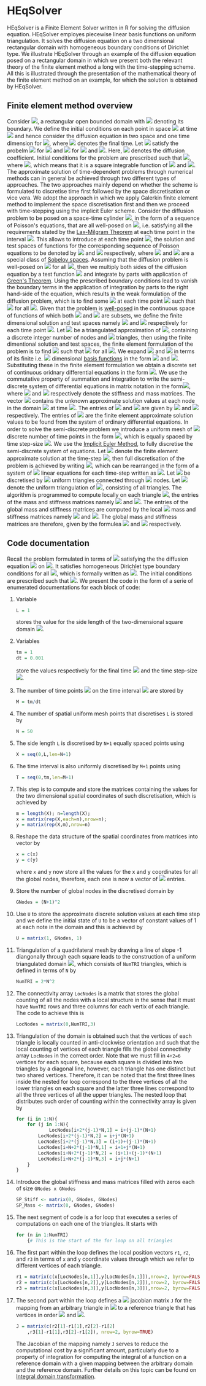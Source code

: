 # HEqSolver
HEqSolver is a Finite Element Solver written in R for solving the diffusion equation. HEqSolver employes piecewise linear basis functions on uniform triangulation. It solves the diffusion equation on a two dimensional rectangular domain with homogeneous boundary conditions of Dirichlet type. We illustrate HEqSolver through an example of the diffusion equation posed on a rectangular domain in which we present both the relevant theory of the finite element method a long with the time-stepping scheme. All this is illustrated through the presentation of the mathematical theory of the finite element method on an example, for which the solution is obtained by HEqSolver. 
## Finite element method overview
Consider <img src="https://latex.codecogs.com/svg.latex?\Large&space;\Omega=(0\,\,\,1)\times(0\,\,\,1)\subset\mathbb{R}^2"/>, a rectangular open bounded domain with <img src="https://latex.codecogs.com/svg.latex?\Large&space;\partial\Omega\subset\mathbb{R}^2"/> denoting its boundary. We define the initial conditions on each point in space <img src="https://latex.codecogs.com/svg.latex?\Large&space;(x,y)\in\Omega"/> at time <img src="https://latex.codecogs.com/svg.latex?\Large&space;t=0"/> and hence consider the diffusion equation in two space and one time dimension for <img src="https://latex.codecogs.com/svg.latex?\Large&space;0<t\leq\,T_{max}"/>, where <img src="https://latex.codecogs.com/svg.latex?\Large&space;T_{max}"/> denotes the final time.  Let <img src="https://latex.codecogs.com/svg.latex?\Large&space;u(x,y,t)"/> satisfy the probelm <img src="https://latex.codecogs.com/svg.latex?\Large&space;\frac{\partial\,u}{\partial\,t}=D\Delta\,u(x,y)"/> for <img src="https://latex.codecogs.com/svg.latex?\Large&space;\!(x,y)\in\Omega,\,\,\,t\in(0\,\,\,T_{max}\]"/> and <img src="https://latex.codecogs.com/svg.latex?\Large&space;u(x,y,t)=0"/> for <img src="https://latex.codecogs.com/svg.latex?\Large&space;\quad(x,y)\in\partial\Omega"/> and <img src="https://latex.codecogs.com/svg.latex?\Large&space;t>0"/>. Here, <img src="https://latex.codecogs.com/svg.latex?\Large&space;D>0"/> denotes the diffusion coefficient. Initial conditions for the problem are prescribed such that <img src="https://latex.codecogs.com/svg.latex?\Large&space;u(x,y,0)=u_0(x,y)"/>, where <img src="https://latex.codecogs.com/svg.latex?\Large&space;u_0(x,y)\in\mathbb{L}_2(\Omega)"/>, which means that it is a square integrable function of <img src="https://latex.codecogs.com/svg.latex?\Large&space;x"/> and <img src="https://latex.codecogs.com/svg.latex?\Large&space;y"/>. The approximate solution of time-dependent problems through numerical methods can in general be achieved through two different types of approaches. The two approaches mainly depend on whether the scheme is formulated to discretise time first followed by the space discretisation or vice vera. We adopt the approach in which we apply Galerkin finite element method to implement the space discretisation first and then we proceed with time-stepping using the implicit Euler scheme. Consider the diffusion problem to be posed on a space-time cylinder <img src="https://latex.codecogs.com/svg.latex?\Large&space;\Omega\times(0\,\,\,T_{max}\]"/>, in the form of a sequence of Poisson's equations, that are all well-posed on <img src="https://latex.codecogs.com/svg.latex?\Large&space;\Omega"/>, i.e. satisfying all the requirements stated by the [Lax-Milgram Theorem](http://mathworld.wolfram.com/Lax-MilgramTheorem.html) at each time point in the interval <img src="https://latex.codecogs.com/svg.latex?\Large&space;(0\,\,\,T_{max}\]"/>. 
This allows to introduce at each time point <img src="https://latex.codecogs.com/svg.latex?\Large&space;t"/>, the solution and test spaces of functions for the corresponding sequence of Poisson equations to be denoted by <img src="https://latex.codecogs.com/svg.latex?\Large&space;H^1_{\Omega}=\{w\in\,H^1:\|w(x,y)\|^2<\infty,\,\|\nabla\,w(x,y)\|^2<\infty\}"/> and <img src="https://latex.codecogs.com/svg.latex?\Large&space;H^1_{\Omega_0}=\{w\in\,H^1:\,w(x,y)=0,\;\,x,y\in\partial\Omega\}"/> respectively, where <img src="https://latex.codecogs.com/svg.latex?\Large&space;H^1_{\Omega}"/> and <img src="https://latex.codecogs.com/svg.latex?\Large&space;H^1_{\Omega_0}"/> are a special class of [Sobelov spaces](https://en.wikipedia.org/wiki/Hilbert_space). Assuming that the diffusion problem is well-posed on <img src="https://latex.codecogs.com/svg.latex?\Large&space;\Omega"/> for all <img src="https://latex.codecogs.com/svg.latex?\Large&space;0<t\leq\,T"/>, then we multiply both sides of the diffusion equation by a test function <img src="https://latex.codecogs.com/svg.latex?\Large&space;w(x,y)\in\,H^1_{\Omega_0}"/> and integrate by parts with application of [Green's Theorem](https://en.wikipedia.org/wiki/Green%27s_theorem). Using the prescribed boundary conditions lead to vanish the boundary terms in the application of integration by parts to the right hand-side of the equation, which results in the weak formulation of the diffusion problem, which is to find some <img src="https://latex.codecogs.com/svg.latex?\Large&space;u\in\,H^1_{\Omega}"/> at each time point <img src="https://latex.codecogs.com/svg.latex?\Large&space;t"/>  such that <img src="https://latex.codecogs.com/svg.latex?\Large&space;\int_{\Omega}\frac{\partial\,u}{\partial\,t}w\,dxdy=-D\int_{\Omega}\nabla\,u\,\cdot\nabla\,w\,dxdy"/> for all <img src="https://latex.codecogs.com/svg.latex?\Large&space;w\in\,H^1_{\Omega_0}"/>. Given that the problem is [well-posed](https://en.wikipedia.org/wiki/Well-posed_problem) in the continuous space of functions of which both <img src="https://latex.codecogs.com/svg.latex?\Large&space;H^1_{\Omega}"/> and <img src="https://latex.codecogs.com/svg.latex?\Large&space;H^1_{\Omega_0}"/> are subsets, we define the finite dimensional solution and test spaces namely <img src="https://latex.codecogs.com/svg.latex?\Large&space;V^h\subset\,H^1_{\Omega}"/> and <img src="https://latex.codecogs.com/svg.latex?\Large&space;V_0^h\subset\,H^1_{\Omega_0}"/> respectively for each time point <img src="https://latex.codecogs.com/svg.latex?\Large&space;t"/>. Let <img src="https://latex.codecogs.com/svg.latex?\Large&space;\Omega^h"/> be a triangulated approximation of <img src="https://latex.codecogs.com/svg.latex?\Large&space;\Omega"/>, containing a discrete integer number of nodes and <img src="https://latex.codecogs.com/svg.latex?\Large&space;K"/> triangles, then using the finite dimentional solution and test spaces, the finite element formulation of the problem is to find <img src="https://latex.codecogs.com/svg.latex?\Large&space;u^h\in\,V^h"/> such that <img src="https://latex.codecogs.com/svg.latex?\Large&space;\int_{\Omega^h}\frac{\partial\,u}{\partial\,t}w^h\,dxdy=-D\int_{\Omega^h}\nabla\,u\cdot\nabla\,w\,dxdy"/> for all <img src="https://latex.codecogs.com/svg.latex?\Large&space;\,w^h\in\,V_0^h"/>.  We expand <img src="https://latex.codecogs.com/svg.latex?\Large&space;u^h"/> and <img src="https://latex.codecogs.com/svg.latex?\Large&space;w^h"/> in terms of its finite i.e. <img src="https://latex.codecogs.com/svg.latex?\Large&space;N"/> dimensional [basis functions](https://en.wikipedia.org/wiki/Basis_function) in the form <img src="https://latex.codecogs.com/svg.latex?\Large&space;u^h=\sum_{i=1}^N\,U_i\phi_i"/> and <img src="https://latex.codecogs.com/svg.latex?\Large&space;w^h=\sum_{j=1}^N\,\phi_j"/>. Substituting these in the finite element formulation we obtain a discrete set of continuous oridnary differential equations in the form <img src="https://latex.codecogs.com/svg.latex?\Large&space;\frac{d}{dt}\Big(\int_{\Omega}\sum_{i=1}^NU_i(t)\phi_i\sum_{j=1}^N\phi_j\,dxdy\Big)=-D\int_{\Omega}\sum_{i=1}^NU_i(t)\nabla\,u\cdot\sum_{j=1}^N\nabla\,\phi_j\,dxdy"/>. We use the commutative property of summation and integration to write the semi-discrete system of differential equations in matrix notation in the form<img src="https://latex.codecogs.com/svg.latex?\Large&space;M\frac{dU}{dt}=-DSU(t)"/>, where <img src="https://latex.codecogs.com/svg.latex?\Large&space;S"/> and <img src="https://latex.codecogs.com/svg.latex?\Large&space;M"/> respectively denote the stiffness and mass matrices. The vector <img src="https://latex.codecogs.com/svg.latex?\Large&space;U"/> contains the unknown approximate solution values at each node in the domain <img src="https://latex.codecogs.com/svg.latex?\Large&space;\Omega^h"/> at time <img src="https://latex.codecogs.com/svg.latex?\Large&space;t"/>. The entries of <img src="https://latex.codecogs.com/svg.latex?\Large&space;S"/> and <img src="https://latex.codecogs.com/svg.latex?\Large&space;M"/> are given by <img src="https://latex.codecogs.com/svg.latex?\Large&space;\[S\]_{i,j}=\int_{\Omega^h}\,\nabla\phi_i\cdot\nabla\phi_j\,dxdy"/> and <img src="https://latex.codecogs.com/svg.latex?\Large&space;\[M\]_{i,j}=\int_{\Omega^h}\phi_i\phi_j\,dxdy"/> respectively. The entries of <img src="https://latex.codecogs.com/svg.latex?\Large&space;U"/> are the finite element approximate solution values to be found from the system of ordinary differential equations. 
In order to solve the semi-discrete problem we introduce a uniform mesh of <img src="https://latex.codecogs.com/svg.latex?\Large&space;T"/> discrete number of time points in the form <img src="https://latex.codecogs.com/svg.latex?\Large&space;(0,\Delta\,t,2\Delta\,t,3\Delta\,t...,T\Delta\,t=T_{max})"/>, which is equally spaced by time step-size <img src="https://latex.codecogs.com/svg.latex?\Large&space;\Delta\,t"/>. We use the [Implicit Euler Method](https://en.wikipedia.org/wiki/Backward_Euler_method), to fully discretise the semi-discrete system of equations. Let <img src="https://latex.codecogs.com/svg.latex?\Large&space;U^m"/> denote the finite element approximate solution at the time-step <img src="https://latex.codecogs.com/svg.latex?\Large&space;m\Delta\,t"/>, then full discretisation of the problem is achieved by writing <img src="https://latex.codecogs.com/svg.latex?\Large&space;M\frac{U^{m+1}-U^m}{\Delta\,t}=-DSU^{m+1}"/>, which can be rearranged in the form of a system of <img src="https://latex.codecogs.com/svg.latex?\Large&space;T"/> linear equations for each time-step written as <img src="https://latex.codecogs.com/svg.latex?\Large&space;U^{m+1}=\Big(S+D\Delta\,t\,M\Big)^{-1}MU^{m}"/>. 
Let <img src="https://latex.codecogs.com/svg.latex?\Large&space;\Omega"/> be discretised by <img src="https://latex.codecogs.com/svg.latex?\Large&space;2N^2"/> uniform triangles connected through <img src="https://latex.codecogs.com/svg.latex?\Large&space;(N+1)^2"/> nodes.  Let <img src="https://latex.codecogs.com/svg.latex?\Large&space;\mathcal{T}"/> denote the uniform triangulation of <img src="https://latex.codecogs.com/svg.latex?\Large&space;\Omega"/>, consisting of all triangles. The algorithm is programmed to compute locally on each triangle <img src="https://latex.codecogs.com/svg.latex?\Large&space;K\in\mathcal{T}"/>, the entries of the mass and stiffness matrices namely <img src="https://latex.codecogs.com/svg.latex?\Large&space;M"/> and <img src="https://latex.codecogs.com/svg.latex?\Large&space;S"/>. The entries of the global mass and stiffness matrices are computed by the local <img src="https://latex.codecogs.com/svg.latex?\Large&space;3\times3"/> mass and stiffness matrices namely  <img src="https://latex.codecogs.com/svg.latex?\Large&space;M"/> and  <img src="https://latex.codecogs.com/svg.latex?\Large&space;S"/>. The global mass and stiffness matrices are therefore, given by the formulea <img src="https://latex.codecogs.com/svg.latex?\Large&space;M_{i,j}=\sum_{K\in\mathcal{T}}\int_{K}\phi_i\phi_jdxdy"/> and <img src="https://latex.codecogs.com/svg.latex?\Large&space;S_{i,j}=\sum_{K\in\mathcal{T}}\int_{K}\nabla\phi_i\cdot\nabla\phi_jdxdy"/> respectively. 
## Code documentation
Recall the problem formulated in terms of <img src="https://latex.codecogs.com/svg.latex?\Large&space;u(x,y,t)"/> satisfying the the diffusion equation <img src="https://latex.codecogs.com/svg.latex?\Large&space;\frac{\partial\,u}{\partial\,t}=\Delta\,u(x,y)"/> on <img src="https://latex.codecogs.com/svg.latex?\Large&space;\Omega=(0\;1)\times(0\;1)"/>. It satisfies homogeneous Dirichlet type boundary conditions for all <img src="https://latex.codecogs.com/svg.latex?\Large&space;t\in(0\,\,\,1\]"/>, which is formally written as <img src="https://latex.codecogs.com/svg.latex?\Large&space;u(x,y,t)=0,\;\,(x,y)\in\partial\Omega"/>. The initial conditions are prescribed such that <img src="https://latex.codecogs.com/svg.latex?\Large&space;u(x,y,0)=1,\;\,(x,y)\in\Omega,\;\,t=0"/>.
We present the code in the form of a serie of enumerated documentations for each block of code:

1. Variable
	``` r
	L = 1
	```
	stores the value for the side length of the two-dimensional square domain <img src="https://latex.codecogs.com/svg.latex?\Large&space;\Omega"/>.

2. Variables
	``` r
	tm = 1
	dt = 0.001
	```
	store the values respectively for the final time <img src="https://latex.codecogs.com/svg.latex?\Large&space;T_{max}"/> and the 	time step-size <img src="https://latex.codecogs.com/svg.latex?\Large&space;\Delta\,t"/>. 

3. The number of time points <img src="https://latex.codecogs.com/svg.latex?\Large&space;T"/> on the time interval <img src="https://latex.codecogs.com/svg.latex?\Large&space;(0\;1\]"/> are stored by
	``` r
	M = tm/dt                                                                                            
	```

4. The number of spatial uniform mesh points that discretises `L` is stored by
	``` r
	N = 50
	```

5. The side length `L` is discretised by `N+1` equally spaced points using   
	``` r
	X = seq(0,L,len=N+1)
	```

6. The time interval is also uniformly discretised by `M+1` points using
	``` r
	T = seq(0,tm,len=M+1)
	```

7. This step is to compute and store the matrices containing the values for the two dimensional spatial coordinates of such 			discretisation, which is achieved by 
	``` r
	m = length(X); n=length(X);
	x = matrix(rep(X,each=n),nrow=n);
	y = matrix(rep(X,m),nrow=n)
	```

8. Reshape the data structure of the spatial coordinates from matrices into vector by 
	``` r
	x = c(x)
	y = c(y)
	```
	where `x` and `y` now store all the values for the x and y coordinates for all the global nodes, therefore, each one is now a 		vector of <img src="https://latex.codecogs.com/svg.latex?\Large&space;(N+1)^2"/> entries. 

9. Store the number of global nodes in the discretised domain by 
	``` r
	GNodes = (N+1)^2
	```

10. Use `U` to store the approximate discrete solution values at each time step and we define the initial state of `U` to be a vector of   	constant values of 1 at each note in the domain and this is achieved by 
	``` r
	U = matrix(1, GNodes, 1)
	```

11. Triangulation of a quadrilateral mesh by drawing a line of slope -1 diangonally through each square leads to the construction of a 		uniform triangulated domain <img src="https://latex.codecogs.com/svg.latex?\Large&space;\Omega^h"/>, which consists of `NumTRI` 	triangles, which is defined in terms of `N` by
	``` r
	NumTRI = 2*N^2
	```

12. The connectivity array `LocNodes` is a matrix that stores the global counting of all the nodes with a local structure in the sense 		that it must have `NumTRI` rows and three columns for each vertix of each triangle. The code to achieve this is
	``` r
	LocNodes = matrix(0,NumTRI,3)
	``` 

13. Triangulation of the domain is obtained such that the vertices of each triangle is locally counted in anti-clockwise orientation and 	such that the local counting of vertices of each triangle fills the global connectivity array `LocNodes` in the correct order. Note 	that we must fill in `4+2=6` vertices for each square, because each square is divided into two triangles by a diagonal line, however, 	each triangle has one distinct but two shared vertices. Therefore, it can be noted that the first three lines inside the nested for loop 	correspond to the three vertices of all the lower triangles on each square and the latter three lines correspond to all the three 	vertices of all the upper triangles. The nested loop that distributes such order of counting within the connectivity array is given 	by 
	``` r
	for (i in 1:N){
		for (j in 1:N){
			    LocNodes[i+2*(j-1)*N,1] = i+(j-1)*(N+1)
	        LocNodes[i+2*(j-1)*N,2] = i+j*(N+1)
	        LocNodes[i+2*(j-1)*N,3] = (i+1)+(j-1)*(N+1)
	        LocNodes[i+N+2*(j-1)*N,1] = i+1+j*(N+1)
	        LocNodes[i+N+2*(j-1)*N,2] = (i+1)+(j-1)*(N+1)
	        LocNodes[i+N+2*(j-1)*N,3] = i+j*(N+1)
	    }
	}
	```

14. Introduce the global stiffness and mass matrices filled with zeros each of size `GNodes x GNodes`  
	``` r
	SP_Stiff <- matrix(0, GNodes, GNodes)
	SP_Mass <- matrix(0, GNodes, GNodes)
	```
15. The next segment of code is a for loop that executes a series of computations on each one of the triangles. It starts with 
	``` r
	for (n in 1:NumTRI)
		{# This is the start of the for loop on all triangles
	```
16. The first part within the loop defines the local position vectors `r1`, `r2`, and `r3` in terms of `x` and `y` coordinate values 		through which we refer to different vertices of each triangle. 
	``` r
	r1 = matrix(c(x[LocNodes[n,1]],y[LocNodes[n,1]]),nrow=2, byrow=FALSE)
	r2 = matrix(c(x[LocNodes[n,2]],y[LocNodes[n,2]]),nrow=2, byrow=FALSE);
	r3 = matrix(c(x[LocNodes[n,3]],y[LocNodes[n,3]]),nrow=2, byrow=FALSE);
	```
17. The second part within the loop defines a <img src="https://latex.codecogs.com/svg.latex?\Large&space;2\times2"/> jacobian matrix `J` 	for the mapping from an arbitrary triangle in <img src="https://latex.codecogs.com/svg.latex?\Large&space;\Omega^h"/> to a reference 	triangle that has vertices in order <img src="https://latex.codecogs.com/svg.latex?\Large&space;(0,0),\!(1,0)"/> and <img src="https://latex.codecogs.com/svg.latex?\Large&space;(0,1)"/>.
	``` r
	J = matrix(c(r2[1]-r1[1],r2[2]-r1[2]
	    ,r3[1]-r1[1],r3[2]-r1[2]), nrow=2, byrow=TRUE) 
	```
	The Jacobian of the mapping namely `J` serves to reduce the computational cost by a significant amount, particularly due to a 		property of integration for computing the integral of a function on a reference domain with a given mapping between  the arbitrary 	domain and the reference domain. Further details on this topic can be found on [Integral domain transformation](http://www.iue.tuwien.ac.at/phd/nentchev/node58.html). 

	
